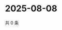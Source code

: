 # 2025-08-08

共 0 条

<!-- BEGIN ZHIHUVIDEO -->
<!-- 最后更新时间 Fri Aug 08 2025 19:11:29 GMT+0800 (China Standard Time) -->

<!-- END ZHIHUVIDEO -->
